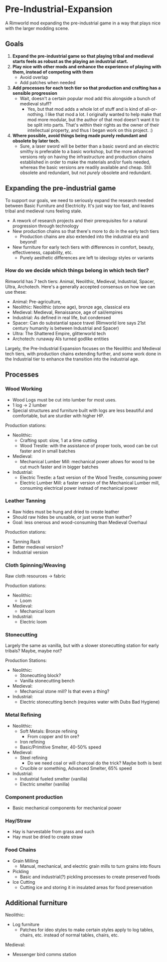 # Pre-Industrial-Expansion
A Rimworld mod expanding the pre-industrial game in a way that plays nice with the larger modding scene.

## Goals

1. **Expand the pre-industrial game so that playing tribal and medieval starts feels as robust as the playing an industrial start.**
2. **Play nice with other mods and enhance the experience of playing with them, instead of competing with them**
	- Avoid overlap
	- Add patches when needed
3. **Add processes for each tech tier so that production and crafting has a sensible progression**
	- Wait, doesn't a certain popular mod add this alongside a bunch of medieval stuff?
		- Yes, but that mod adds a whole lot of stuff and is kind of all-or-nothing. I like that mod a lot. I originally wanted to help make that mod more modular, but the author of that mod doesn't want it to be split into parts. That's within their rights as the owner of their intellectual property, and thus I began work on this project. :)
4. **Where possible, avoid things being made purely redundant and obsolete by later tech.** 
	- Sure, a laser sword will be better than a basic sword and an electric smithy is preferable to a basic workshop, but the more advanced versions rely on having the infrastructure and production chains established in order to make the materials and/or fuels needed, whereas the basic versions are readily available and cheap. Still obsolete and redundant, but not *purely* obsolete and redundant.

## Expanding the pre-industrial game

 To support our goals, we need to seriously expand the research needed between Basic Furniture and Electricity. It's just way too fast, and leaves tribal and medieval runs feeling stale.

- A rework of research projects and their prerequisites for a natural progression through technology
- New production chains so that there's more to do in the early tech tiers
	- Production chains are also extended into the industrial era and beyond! 
- New furniture for early tech tiers with differences in comfort, beauty, effectiveness, capability, etc.
	- Purely aesthetic differences are left to ideology styles or variants

### How do we decide which things belong in which tech tier?
Rimworld has 7 tech tiers: Animal, Neolithic, Medieval, Industrial, Spacer, Ultra, Archotech. Here's a generally accepted consensus on how we can use these:

- Animal: Pre-agriculture,
- Neolithic: Neolithic (stone age), bronze age, classical era
- Medieval: Medieval, Renaissance, age of sail/empires
- Industrial: As defined in real life, but condensed
- Spacer: Can do substantial space travel (Rimworld lore says 21st century humanity is between Industrial and Spacer)
- Ultra: The Shattered Empire, glitterworld tech
- Archotech: runaway AIs turned godlike entities

Largely, the Pre-Industrial Expansion focuses on the Neolithic and Medieval tech tiers, with production chains extending further, and some work done in the Industrial tier to enhance the transition into the industrial age.

## Processes

### Wood Working

- Wood Logs must be cut into lumber for most uses. 
- 1 log -> 2 lumber
- Special structures and furniture built with logs are less beautiful and comfortable, but are sturdier with higher HP.

Production stations:
- Neolithic:
	- Crafting spot: slow, 1 at a time cutting
	- Wood Trestle: with the assistance of proper tools, wood can be cut faster and in small batches
- Medieval:
	- Mechanical Lumber Mill: mechanical power allows for wood to be cut much faster and in bigger batches
- Industrial:
	- Electric Trestle: a fast version of the Wood Trestle, consuming power
	- Electric Lumber Mill: a faster version of the Mechanical Lumber mill, consuming electrical power instead of mechanical power

### Leather Tanning

- Raw hides must be hung and dried to create leather
- Should raw hides be unusable, or just worse than leather?
- Goal: less onerous and wood-consuming than Medieval Overhaul

Production stations:
- Tanning Rack
- Better medieval version?
- Industrial version

### Cloth Spinning/Weaving

Raw cloth resources -> fabric

Production stations:
- Neolithic:
	- Loom
- Medieval:
	- Mechanical loom
- Industrial:
	- Electric loom

### Stonecutting

Largely the same as vanilla, but with a slower stonecutting station for early tribals? Maybe, maybe not?

Production Stations:
- Neolithic:
	- Stonecutting block?
	- Vanilla stonecutting bench
- Medieval:
	- Mechanical stone mill? Is that even a thing?
- Industrial:
	- Electric stonecutting bench (requires water with Dubs Bad Hygiene)

### Metal Refining

- Neolithic:
	- Soft Metals: Bronze refining
		- From copper and tin ore?
	- Iron refining
	- Basic/Primitive Smelter, 40-50% speed
- Medieval:
	- Steel refining
		- Do we need coal or will charcoal do the trick? Maybe both is best
	- Crucible or something, Advanced Smelter, 65% speed
- Industrial:
	- Industrial fueled smelter (vanilla)
	- Electric smelter (vanilla)
### Component production

- Basic mechanical components for mechanical power

### Hay/Straw

- Hay is harvestable from grass and such
- Hay must be dried to create straw
### Food Chains

- Grain Milling
	- Manual, mechanical, and electric grain mills to turn grains into flours
- Pickling
	- Basic and industrial(?) pickling processes to create preserved foods
- Ice Cutting
	- Cutting ice and storing it in insulated areas for food preservation

## Additional furniture

Neolithic:
- Log furniture
	- Patches for ideo styles to make certain styles apply to log tables, chairs, etc. instead of normal tables, chairs, etc.

Medieval:
- Messenger bird comms station
